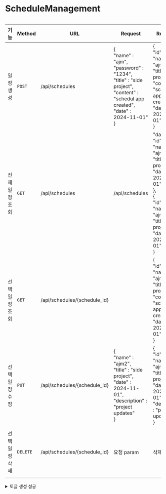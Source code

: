 # ScheduleManagement
```

```
|기능|Method|URL|Request|Response|상태코드|
|------|---|---|------|---|---|
|일정 생성|`POST`|/api/schedules|{<br>"name" : "ajm",<br>"password" : "1234",<br>"title" : "side project",<br>"content" : "schedul app created",<br>"date" : 2024-11-01"<br>}|{<br>"id" : "1,<br>"name" : "ajm",<br>"title" : "side project",<br>"content" : "schedul app created",<br>"date" : 2024-11-01",<br>}|200: 정상 등록, 400: 비정상 값|
|전체 일정 조회|`GET`|/api/schedules|/api/schedules|"data": [{<br>"id" : "1,<br>"name" : "ajm",<br>"title" : "side project",<br>"date" : 2024-11-01",<br>},<br>{<br>"id" : "2,<br>"name" : "ajm2,<br>"title" : "side project",<br>"date" : 2024-11-01",<br>}|200: 정상 조회|
|선택 일정 조회|`GET`|/api/schedules/{schedule_id}||{<br>"id" : "1,<br>"name" : "ajm",<br>"title" : "side project",<br>"content" : "schedul app created",<br>"date" : 2024-11-01",<br>}|200: 정상 조회, 404: 일정이 사라짐|
|선택 일정 수정|`PUT`|/api/schedules/{schedule_id}|{<br>"name" : "ajm2",<br>"title" : "side project",<br>"date" : 2024-11-01",<br>"description" : "project updates"<br>}|{<br>"id" : 1,<br>"name": "ajm2",<br>"title" : "side project",<br>"date" : 2024-11-01",<br>"description" : "project updates"<br>}|200: 정상 수정, 400: 비정상 값, 404: 일정이 사라짐|
|선택 일정 삭제|`DELETE`|/api/schedules/{schedule_id}|요청 param|삭제 정보|200: 정상 등록, 404: 일정이 사라짐|
<details>
<summary>토글 생성 성공</summary>
<div markdown="1">
  내용
</div>
</details>
